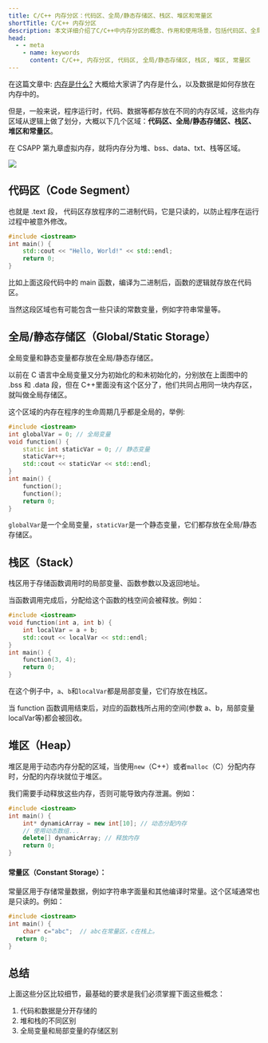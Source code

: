 ```yaml
---
title: C/C++ 内存分区：代码区、全局/静态存储区、栈区、堆区和常量区
shortTitle: C/C++ 内存分区
description: 本文详细介绍了C/C++中内存分区的概念、作用和使用场景，包括代码区、全局/静态存储区、栈区、堆区和常量区等。
head:
  - - meta
    - name: keywords
      content: C/C++, 内存分区, 代码区, 全局/静态存储区, 栈区, 堆区, 常量区
---
```


在这篇文章中: [内存是什么?](https://csguide.cn/cpp/memory/what_is_memory.html) 大概给大家讲了内存是什么，以及数据是如何存放在内存中的。

但是，一般来说，程序运行时，代码、数据等都存放在不同的内存区域，这些内存区域从逻辑上做了划分，大概以下几个区域：**代码区、全局/静态存储区、栈区、堆区和常量区**。

在 CSAPP 第九章虚拟内存，就将内存分为堆、bss、data、txt、栈等区域。

![](https://cdn.how2cs.cn/csguide/060037.png)

## 代码区（Code Segment）

也就是 .text 段， 代码区存放程序的二进制代码，它是只读的，以防止程序在运行过程中被意外修改。

```cpp
#include <iostream>
int main() {
    std::cout << "Hello, World!" << std::endl;
    return 0;
}
```

比如上面这段代码中的 main 函数，编译为二进制后，函数的逻辑就存放在代码区。

当然这段区域也有可能包含一些只读的常数变量，例如字符串常量等。

## 全局/静态存储区（Global/Static Storage）

全局变量和静态变量都存放在全局/静态存储区。

以前在 C 语言中全局变量又分为初始化的和未初始化的，分别放在上面图中的 .bss 和 .data 段，但在 C++里面没有这个区分了，他们共同占用同一块内存区，就叫做全局存储区。

这个区域的内存在程序的生命周期几乎都是全局的，举例:

```cpp
#include <iostream>
int globalVar = 0; // 全局变量
void function() {
    static int staticVar = 0; // 静态变量
    staticVar++;
    std::cout << staticVar << std::endl;
}
int main() {
    function();
    function();
    return 0;
}
```

`globalVar`是一个全局变量，`staticVar`是一个静态变量，它们都存放在全局/静态存储区。

## 栈区（Stack）

栈区用于存储函数调用时的局部变量、函数参数以及返回地址。

当函数调用完成后，分配给这个函数的栈空间会被释放。例如：

```cpp
#include <iostream>
void function(int a, int b) {
    int localVar = a + b;
    std::cout << localVar << std::endl;
}
int main() {
    function(3, 4);
    return 0;
}
```

在这个例子中，`a`、`b`和`localVar`都是局部变量，它们存放在栈区。

当 function 函数调用结束后，对应的函数栈所占用的空间(参数 a、b，局部变量 localVar等)都会被回收。

## 堆区（Heap）

堆区是用于动态内存分配的区域，当使用`new`（C++）或者`malloc`（C）分配内存时，分配的内存块就位于堆区。

我们需要手动释放这些内存，否则可能导致内存泄漏。例如：

```cpp
#include <iostream>
int main() {
    int* dynamicArray = new int[10]; // 动态分配内存
    // 使用动态数组...
    delete[] dynamicArray; // 释放内存
    return 0;
}
```

#### 常量区（Constant Storage）：

 常量区用于存储常量数据，例如字符串字面量和其他编译时常量。这个区域通常也是只读的。例如：
```cpp
#include <iostream>
int main() {
	char* c="abc";  // abc在常量区，c在栈上。
  return 0;
}
```

## 总结

上面这些分区比较细节，最基础的要求是我们必须掌握下面这些概念：

1. 代码和数据是分开存储的
2. 堆和栈的不同区别
3. 全局变量和局部变量的存储区别